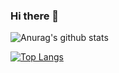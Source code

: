 ### Hi there 👋
![Anurag's github stats](https://github-readme-stats.vercel.app/api?username=Hardikbhanot&theme=algolia&show_icons=true)

[![Top Langs](https://github-readme-stats.vercel.app/api/top-langs/?username=Hardikbhanot&layout=compact&theme=algolia&hide=html)](https://github.com/anuraghazra/github-readme-stats)
<!--
**Hardikbhanot/Hardikbhanot** is a ✨ _special_ ✨ repository because its `README.md` (this file) appears on your GitHub profile.

Here are some ideas to get you started:

- 🔭 I’m currently working on ...
- 🌱 I’m currently learning ...
- 👯 I’m looking to collaborate on ...
- 🤔 I’m looking for help with ...
- 💬 Ask me about ...
- 📫 How to reach me: ...
- 😄 Pronouns: ...
- ⚡ Fun fact: ...
-->
